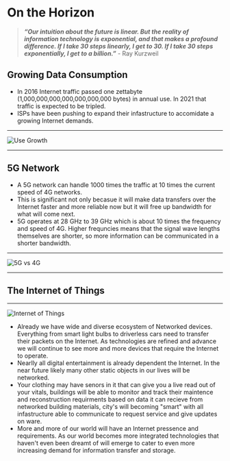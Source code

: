# On the Horizon 
> ***“Our intuition about the future is linear. But the reality of information technology is exponential, and that makes a profound difference. If I take 30 steps linearly, I get to 30. If I take 30 steps exponentially, I get to a billion.”*** - Ray Kurzweil
## Growing Data Consumption 
* In 2016 Internet traffic passed one zettabyte (1,000,000,000,000,000,000,000 bytes) in annual use. In 2021 that traffic is expected to be tripled.  
* ISPs have been pushing to expand their infastructure to accomidate a growing Internet demands. 
--- 
![Use Growth](\images\usegrowth.png)

---
## 5G Network 
* A 5G network can handle 1000 times the traffic at 10 times the current speed of 4G networks. 
* This is significant not only becasue it will make data transfers over the Internet faster and more reliable now but it will free up bandwidth for what will come next. 
* 5G operates at 28 GHz to 39 GHz which is about 10 times the frequency and speed of 4G. Higher frequncies means that the signal wave lengths themselves are shorter, so more information can be communicated in a shorter bandwidth. 
---
![5G vs 4G](\images\5Gvs4G.jpg)

---
## The Internet of Things 
---
![Internet of Things](\images\internetofthings.gif)
* Already we have wide and diverse ecosystem of Networked devices. Everything from smart light bulbs to driverless cars need to transfer their packets on the Internet. As technologies are refined and advance we will continue to see more and more devices that require the Internet to operate. 
* Nearlly all digital entertainment is already dependent the Internet. In the near future likely many other static objects in our lives will be networked. 
* Your clothing may have senors in it that can give you a live read out of your vitals, buildings will be able to monitor and track their maintence and reconstruction requirments based on data it can recieve from networked building materials, city's will becoming "smart" with all infastructure able to communicate to request service and give updates on ware. 
* More and more of our world will have an Internet pressence and requirements. As our world becomes more integrated technologies that haven't even been dreamt of will emerge to cater to even more increasing demand for information transfer and storage.  


